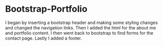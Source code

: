 # Bootstrap-Portfolio
I began by inserting a bootstrap header and making some styling changes and changed the navigation links. Then I added the html for the about me and portfolio content. I then went back to bootstrap to find forms for the contact page. Lastly I added a footer.
